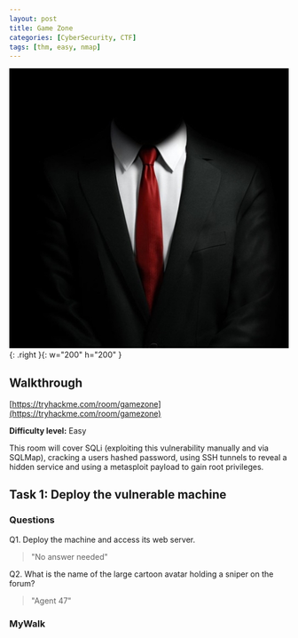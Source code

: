 ```yaml
---
layout: post
title: Game Zone
categories: [CyberSecurity, CTF]
tags: [thm, easy, nmap]
---
```


![Basic Pentesting](/assets/gamezone.jpeg){: .right }{: w="200" h="200" }

## Walkthrough
[https://tryhackme.com/room/gamezone](https://tryhackme.com/room/gamezone)

**Difficulty level:** Easy

This room will cover SQLi (exploiting this vulnerability manually and via SQLMap), cracking a users hashed password, using SSH tunnels to reveal a hidden service and using a metasploit payload to gain root privileges.

## Task 1: Deploy the vulnerable machine 

### Questions

Q1. Deploy the machine and access its web server.


> "No answer needed"

Q2. What is the name of the large cartoon avatar holding a sniper on the forum?

> "Agent 47"


### MyWalk
